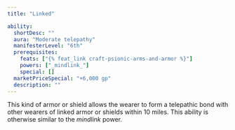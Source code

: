 ```yaml
---
title: "Linked"

ability:
  shortDesc: ""
  aura: "Moderate telepathy"
  manifesterLevel: "6th"
  prerequisites:
    feats: ["{% feat_link craft-psionic-arms-and-armor %}"]
    powers: ["_mindlink_"]
    special: []
  marketPriceSpecial: "+6,000 gp"
  description: ""
---
```

This kind of armor or shield allows the wearer to form a telepathic bond with other wearers of linked armor or shields within 10 miles. This ability is otherwise similar to the _mindlink_ power.


